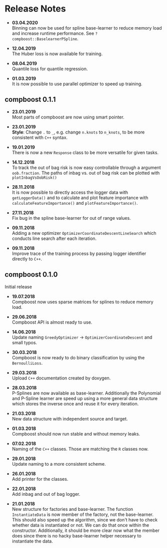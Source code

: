 # Release Notes

- **03.04.2020** \
  Binning can now be used for spline base-learner to reduce memory load and increase runtime performance. See `?compboost::BaselearnerPSpline`.

- **12.04.2019** \
  The Huber loss is now available for training.

- **08.04.2019** \
  Quantile loss for quantile regression.

- **01.03.2019** \
  It is now possible to use parallel optimizer to speed up training.

## compboost 0.1.1

- **23.01.2019** \
  Most parts of compboost are now using smart pointer.

- **23.01.2019** \
  **Style**: Change `.` to `_`, e.g. change `n.knots` to `n_knots`, to be more consistent with `C++` syntax.

- **19.01.2019** \
  There is now a new `Response` class to be more versatile for given tasks.

- **14.12.2018** \
  To track the out of bag risk is now easy controllable through a argument `oob.fraction`. The paths of inbag vs. out of bag risk can be plotted with `plotInbagVsOobRisk()`

- **28.11.2018** \
  It is now possible to directly access the logger data with `getLoggerData()` and to calculate and plot feature importance with `calculateFeatureImportance()` and `plotFeatureImportance()`.

- **27.11.2018** \
  Fix bug in the spline base-learner for out of range values.

- **09.11.2018** \
  Adding a new optimizer `OptimizerCoordinateDescentLineSearch` which conducts line search after each iteration.

- **09.11.2018** \
  Improve trace of the training process by passing logger identifier directly to `C++`.

## compboost 0.1.0

Initial release

- **19.07.2018** \
  Compboost now uses sparse matrices for splines to reduce memory load.

- **29.06.2018** \
  Compboost API is almost ready to use.

- **14.06.2018** \
  Update naming `GreedyOptimizer` -> `OptimizerCoordinateDescent` and small typos.

- **30.03.2018** \
  Compboost is now ready to do binary classification by using the
  `BernoulliLoss`.

- **29.03.2018** \
  Upload `C++` documentation created by doxygen.

- **28.03.2018** \
  P-Splines are now available as base-learner. Additionally the Polynomial and P-Spline learner
  are speed up using a more general data structure which stores the inverse once and reuse it for
  every iteration.

- **21.03.2018** \
  New data structure with independent source and target.

- **01.03.2018** \
  Compboost should now run stable and without memory leaks.

- **07.02.2018** \
  Naming of the `C++` classes. Those are matching the `R` classes now.

- **29.01.2018** \
  Update naming to a more consistent scheme.

- **26.01.2018** \
  Add printer for the classes.

- **22.01.2018** \
  Add inbag and out of bag logger.

- **21.01.2018** \
  New structure for factories and base-learner. The function
  `InstantiateData` is now member of the factory, not the base-learner. This
  should also speed up the algorithm, since we don't have to check whether data
  is instantiated or not. We can do that once within the constructor.
  Additionally, it should be more clear now what the member does since there is
  no hacky base-learner helper necessary to instantiate the data.
